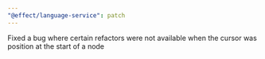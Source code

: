 ```yaml
---
"@effect/language-service": patch
---
```


Fixed a bug where certain refactors were not available when the cursor was position at the start of a node
